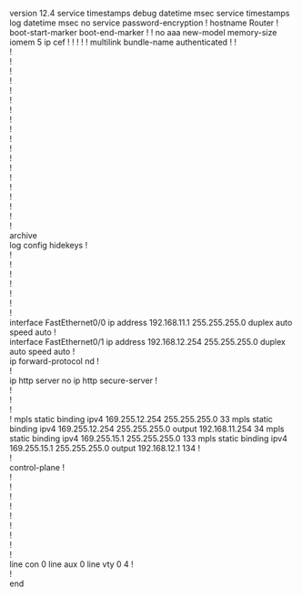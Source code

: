 version 12.4
service timestamps debug datetime msec
service timestamps log datetime msec
no service password-encryption
!
hostname Router
!
boot-start-marker
boot-end-marker
!
!
no aaa new-model
memory-size iomem 5
ip cef
!
!
!
!
!
multilink bundle-name authenticated
!
!         
!         
!         
!         
!         
!         
!         
!         
!         
!         
!         
!         
!         
!         
!         
!         
!         
!         
!         
!         
archive   
 log config
  hidekeys
  !         
!         
!         
!         
!         
!         
!         
!         
interface FastEthernet0/0
 ip address 192.168.11.1 255.255.255.0
 duplex auto
 speed auto
!         
interface FastEthernet0/1
 ip address 192.168.12.254 255.255.255.0
 duplex auto
 speed auto
!         
ip forward-protocol nd
!         
!         
ip http server
no ip http secure-server
!         
!         
!         
!         
!
mpls static binding ipv4 169.255.12.254 255.255.255.0 33
mpls static binding ipv4 169.255.12.254 255.255.255.0 output 192.168.11.254 34
mpls static binding ipv4 169.255.15.1 255.255.255.0 133
mpls static binding ipv4 169.255.15.1 255.255.255.0 output 192.168.12.1 134
!         
!         
control-plane
!         
!         
!         
!         
!         
!         
!         
!         
!         
!         
line con 0
line aux 0
line vty 0 4
!         
!         
end 
